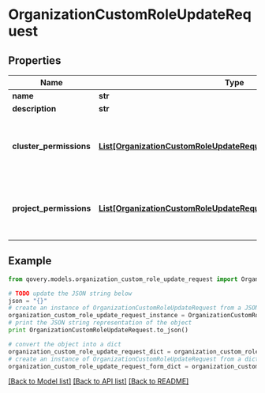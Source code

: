 # OrganizationCustomRoleUpdateRequest


## Properties
Name | Type | Description | Notes
------------ | ------------- | ------------- | -------------
**name** | **str** |  | 
**description** | **str** |  | [optional] 
**cluster_permissions** | [**List[OrganizationCustomRoleUpdateRequestClusterPermissionsInner]**](OrganizationCustomRoleUpdateRequestClusterPermissionsInner.md) | Should contain an entry for every existing cluster | 
**project_permissions** | [**List[OrganizationCustomRoleUpdateRequestProjectPermissionsInner]**](OrganizationCustomRoleUpdateRequestProjectPermissionsInner.md) | Should contain an entry for every existing project | 

## Example

```python
from qovery.models.organization_custom_role_update_request import OrganizationCustomRoleUpdateRequest

# TODO update the JSON string below
json = "{}"
# create an instance of OrganizationCustomRoleUpdateRequest from a JSON string
organization_custom_role_update_request_instance = OrganizationCustomRoleUpdateRequest.from_json(json)
# print the JSON string representation of the object
print OrganizationCustomRoleUpdateRequest.to_json()

# convert the object into a dict
organization_custom_role_update_request_dict = organization_custom_role_update_request_instance.to_dict()
# create an instance of OrganizationCustomRoleUpdateRequest from a dict
organization_custom_role_update_request_form_dict = organization_custom_role_update_request.from_dict(organization_custom_role_update_request_dict)
```
[[Back to Model list]](../README.md#documentation-for-models) [[Back to API list]](../README.md#documentation-for-api-endpoints) [[Back to README]](../README.md)


